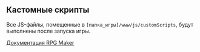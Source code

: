 ## Кастомные скрипты

Все JS-файлы, помещенные в `[папка_игры]/www/js/customScripts`, будут выполнены после запуска игры.

[Документация RPG Maker](https://rpgmakerofficial.com/product/mz/rmmz_api)
